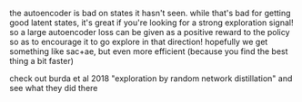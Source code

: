 the autoencoder is bad on states it hasn't seen.
while that's bad for getting good latent states,
it's great if you're looking for a strong exploration signal!
so a large autoencoder loss can be given as a positive reward to the policy
so as to encourage it to go explore in that direction!
hopefully we get something like sac+ae, but even more efficient (because you find
the best thing a bit faster)

check out burda et al 2018 "exploration by random network distillation"
and see what they did there
